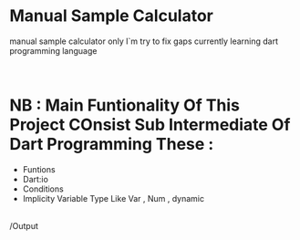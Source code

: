 <h1>Manual Sample Calculator</h1>
<p >manual sample calculator only I`m try to fix gaps currently learning dart programming language</p>
<br>
<h1>NB : Main Funtionality Of This Project COnsist Sub Intermediate Of Dart Programming These : </h1>
<ul>
<li>Funtions</li>
<li>Dart:io</li>
<li>Conditions</li>
<li>Implicity Variable Type Like Var , Num , dynamic </li>
</ul>
<br>
/Output 
